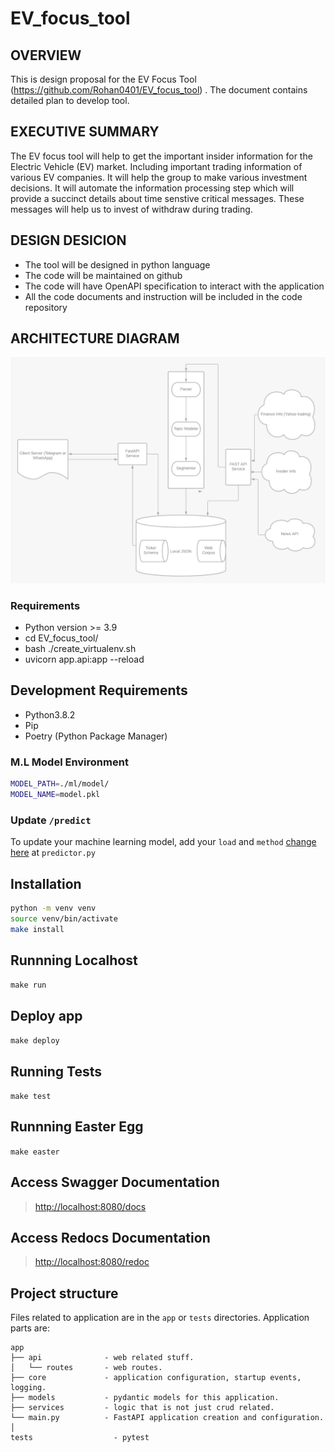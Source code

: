 # EV_focus_tool

## OVERVIEW
This is design proposal for the EV Focus Tool (https://github.com/Rohan0401/EV_focus_tool) . The document contains detailed plan to develop tool. 

## EXECUTIVE SUMMARY 
The EV focus tool will help to get the important insider information for the Electric Vehicle (EV) market. Including important trading information of various EV companies. It will help the group to make various investment decisions. It will automate the information processing step which will provide a succinct details about time senstive critical messages. These messages will help us to invest of withdraw during trading. 

## DESIGN DESICION 
- The tool will be designed in python language 
- The code will be maintained on github 
- The code will have OpenAPI specification to interact with the application 
- All the code documents and instruction will be included in the code repository 

## ARCHITECTURE DIAGRAM 

![](images/arch_diag.jpeg)

### Requirements 
  - Python version >= 3.9 
  - cd EV_focus_tool/
  - bash ./create_virtualenv.sh
  - uvicorn app.api:app --reload
 
## Development Requirements

- Python3.8.2
- Pip
- Poetry (Python Package Manager)

### M.L Model Environment

```sh
MODEL_PATH=./ml/model/
MODEL_NAME=model.pkl
```

### Update `/predict`

To update your machine learning model, add your `load` and `method` [change here](app/api/routes/predictor.py#L13) at `predictor.py`

## Installation

```sh
python -m venv venv
source venv/bin/activate
make install
```

## Runnning Localhost

`make run`

## Deploy app

`make deploy`

## Running Tests

`make test`

## Runnning Easter Egg

`make easter`

## Access Swagger Documentation

> <http://localhost:8080/docs>

## Access Redocs Documentation

> <http://localhost:8080/redoc>

## Project structure

Files related to application are in the `app` or `tests` directories.
Application parts are:

    app
    ├── api              - web related stuff.
    │   └── routes       - web routes.
    ├── core             - application configuration, startup events, logging.
    ├── models           - pydantic models for this application.
    ├── services         - logic that is not just crud related.
    └── main.py          - FastAPI application creation and configuration.
    │
    tests                  - pytest
